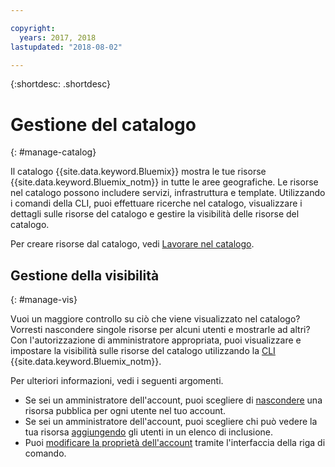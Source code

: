 ```yaml
---

copyright:
  years: 2017, 2018
lastupdated: "2018-08-02"

---
```


{:shortdesc: .shortdesc}

# Gestione del catalogo
{: #manage-catalog}

Il catalogo {{site.data.keyword.Bluemix}} mostra le tue risorse {{site.data.keyword.Bluemix_notm}} in tutte le aree geografiche. Le risorse nel catalogo possono includere servizi, infrastruttura e template. Utilizzando i comandi della CLI, puoi effettuare ricerche nel catalogo, visualizzare i dettagli sulle risorse del catalogo e gestire la visibilità delle risorse del catalogo.

Per creare risorse dal catalogo, vedi [Lavorare nel catalogo](/docs/overview/ui.html#catalogcreate).

## Gestione della visibilità
{: #manage-vis}

Vuoi un maggiore controllo su ciò che viene visualizzato nel catalogo? Vorresti nascondere singole risorse per alcuni utenti e mostrarle ad altri? Con l'autorizzazione di amministratore appropriata, puoi visualizzare e impostare la visibilità sulle risorse del catalogo utilizzando la [CLI](/docs/cli/index.html#overview) {{site.data.keyword.Bluemix_notm}}.

Per ulteriori informazioni, vedi i seguenti argomenti.

* Se sei un amministratore dell'account, puoi scegliere di [nascondere](/docs/account/exclude.html) una risorsa pubblica per ogni utente nel tuo account.
* Se sei un amministratore dell'account, puoi scegliere chi può vedere la tua risorsa [aggiungendo](/docs/account/include.html) gli utenti in un elenco di inclusione.
* Puoi [modificare la proprietà dell'account](/docs/account/owners.html) tramite l'interfaccia della riga di comando.

